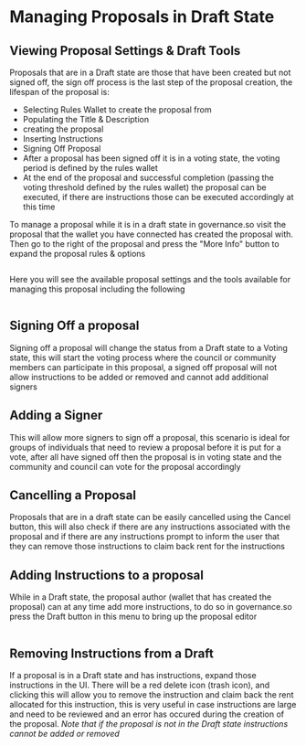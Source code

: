 # Managing Proposals in Draft State

## Viewing Proposal Settings & Draft Tools&#x20;

Proposals that are in a Draft state are those that have been created but not signed off, the sign off process is the last step of the proposal creation, the lifespan of the proposal is:

* Selecting Rules Wallet to create the proposal from
* Populating the Title & Description
* creating the proposal
* Inserting Instructions
* Signing Off Proposal
* After a proposal has been signed off it is in a voting state, the voting period is defined by the rules wallet
* At the end of the proposal and successful completion (passing the voting threshold defined by the rules wallet) the proposal can be executed, if there are instructions those can be executed accordingly at this time

To manage a proposal while it is in a draft state in governance.so visit the proposal that the wallet you have connected has created the proposal with. Then go to the right of the proposal and press the "More Info" button to expand the proposal rules & options

<figure><img src="../../../.gitbook/assets/Screenshot 2024-08-22 at 11.41.48 PM.png" alt=""><figcaption></figcaption></figure>

Here you will see the available proposal settings and the tools available for managing this proposal including the following

<figure><img src="../../../.gitbook/assets/Screenshot 2024-08-22 at 11.41.42 PM.png" alt=""><figcaption></figcaption></figure>

## Signing Off a proposal

Signing off a proposal will change the status from a Draft state to a Voting state, this will start the voting process where the council or community members can participate in this proposal, a signed off proposal will not allow instructions to be added or removed and cannot add additional signers

## Adding a Signer

This will allow more signers to sign off a proposal, this scenario is ideal for groups of individuals that need to review a proposal before it is put for a vote, after all have signed off then the proposal is in voting state and the community and council can vote for the proposal accordingly

## Cancelling a Proposal

Proposals that are in a draft state can be easily cancelled using the Cancel button, this will also check if there are any instructions associated with the proposal and if there are any instructions prompt to inform the user that they can remove those instructions to claim back rent for the instructions

## Adding Instructions to a proposal

While in a Draft state, the proposal author (wallet that has created the proposal) can at any time add more instructions, to do so in governance.so press the Draft button in this menu to bring up the proposal editor

<figure><img src="../../../.gitbook/assets/Screenshot 2024-08-22 at 11.46.26 PM.png" alt=""><figcaption></figcaption></figure>

## Removing Instructions from a Draft

If a proposal is in a Draft state and has instructions, expand those instructions in the UI. There will be a red delete icon (trash icon), and clicking this will allow you to remove the instruction and claim back the rent allocated for this instruction, this is very useful in case instructions are large and need to be reviewed and an error has occured during the creation of the proposal. _Note that if the proposal is not in the Draft state instructions cannot be added or removed_

<figure><img src="../../../.gitbook/assets/Screenshot 2024-08-22 at 11.19.47 PM.png" alt=""><figcaption></figcaption></figure>
